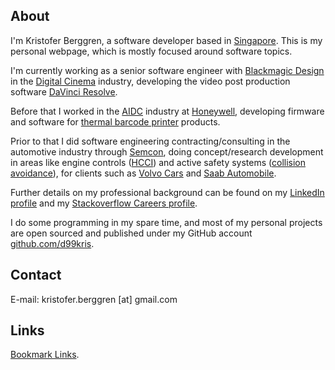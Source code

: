 ## About

I'm Kristofer Berggren, a software developer based in
[Singapore](http://en.wikipedia.org/wiki/Singapore). This is my 
personal webpage, which is mostly focused around software topics.

I'm currently working as a senior software engineer with
[Blackmagic Design](https://www.blackmagicdesign.com/) in the
[Digital Cinema](https://en.wikipedia.org/wiki/Digital_cinema) industry,
developing the video post production software
[DaVinci Resolve](https://www.blackmagicdesign.com/products/davinciresolve).

Before that I worked in the 
[AIDC](http://en.wikipedia.org/wiki/Automatic_identification_and_data_capture) 
industry at [Honeywell](http://www.honeywell.com/), developing firmware and 
software for 
[thermal barcode printer](https://en.wikipedia.org/wiki/Thermal_printing) 
products.

Prior to that I did software engineering contracting/consulting in the 
automotive industry through [Semcon](http://www.semcon.com/), doing 
concept/research development in areas like engine controls 
([HCCI](http://en.wikipedia.org/wiki/Homogeneous_charge_compression_ignition)) 
and active safety systems 
([collision avoidance](https://en.wikipedia.org/wiki/Collision_avoidance_system)), 
for clients such as [Volvo Cars](http://www.volvocars.com/) and 
[Saab Automobile](http://www.saabcars.com/).

Further details on my professional background can be found on my 
[LinkedIn profile](https://www.linkedin.com/in/kristoferberggren) and my
[Stackoverflow Careers profile](http://careers.stackoverflow.com/d99kris).

I do some programming in my spare time, and most of my personal projects are
open sourced and published under my GitHub account
[github.com/d99kris](https://github.com/d99kris).

## Contact

E-mail: kristofer.berggren [at] gmail.com

## Links
[Bookmark Links](/links).

